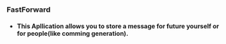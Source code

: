 ### FastForward
- #### This Apllication allows you to store a message for future yourself or for people(like comming generation).